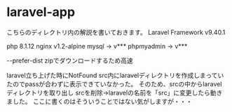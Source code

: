 # laravel-app
こちらのディレクトリ内の解説を書いておきます。
Laravel Framework v9.40.1
<!-- phpのversionはエラーが出たためphp-8.1-fpmに変更して実行 -->
php 8.1.12
nginx v1.2-alpine
mysql      → v***
phpmyadmin → v***

<!-- 実行したlaravelコマンドについて -->
--prefer-dist zipでダウンロードするため高速 

laravel立ち上げた時にNotFound
src内にlaravelディレクトリを作成しまっていたのでpassが合わずに表示できていなかった。
そのため、srcの中からlaravelディレクトリを取り出し
srcを削除→laravelの名前を「src」に変更したら動きました。
ここに書くのはそういうことではない気がしますが・・・